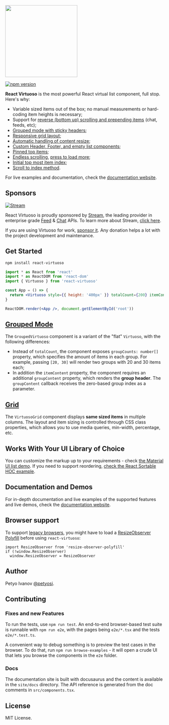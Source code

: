 <img src="https://user-images.githubusercontent.com/13347/101237112-ec4c6000-36de-11eb-936d-4b6b7ec94976.png" width="229" />

[![npm version](https://img.shields.io/npm/v/react-virtuoso.svg?style=flat)](//badge.fury.io/js/react-virtuoso)

**React Virtuoso** is the most powerful React virtual list component, full stop. Here's why:

- Variable sized items out of the box; no manual measurements or hard-coding item heights is necessary;
- Support for [reverse (bottom up) scrolling and prepending items](//virtuoso.dev/prepend-items/) (chat, feeds, etc);
- [Grouped mode with sticky headers](//virtuoso.dev/grouped-by-first-letter/);
- [Responsive grid layout](//virtuoso.dev/grid-responsive-columns/);
- [Automatic handling of content resize](//virtuoso.dev/auto-resizing/);
- [Custom Header, Footer, and empty list components](//virtuoso.dev/customize-structure/);
- [Pinned top items](//virtuoso.dev/top-items/);
- [Endless scrolling](//virtuoso.dev/endless-scrolling/), [press to load more](//virtuoso.dev/press-to-load-more/);
- [Initial top most item index](//virtuoso.dev/initial-index/);
- [Scroll to index method](//virtuoso.dev/scroll-to-index/).

For live examples and documentation, check the [documentation website](//virtuoso.dev).

## Sponsors

[![Stream](https://i.imgur.com/oU7XYkk.png)](https://getstream.io/chat/react-chat/tutorial/?utm_source=https://github.com/petyosi/react-virtuoso&utm_medium=github&utm_content=developer&utm_term=react)

React Virtuoso is proudly sponsored by [Stream](https://getstream.io/?utm_source=github&utm_medium=react-virtuoso&utm_campaign=sponsorship), the leading provider in enterprise grade [Feed](https://getstream.io/activity-feeds/?utm_source=github&utm_medium=react-virtuoso&utm_campaign=sponsorship) & [Chat](https://getstream.io/chat/?utm_source=github&utm_medium=react-virtuoso&utm_campaign=sponsorship) APIs. To learn more about Stream, [click here](https://getstream.io/?utm_source=github&utm_medium=react-virtuoso&utm_campaign=sponsorship).

If you are using Virtuoso for work, [sponsor it](https://www.patreon.com/react_virtuoso). Any donation helps a lot with the project development and maintenance.

## Get Started

```sh
npm install react-virtuoso
```

```jsx
import * as React from 'react'
import * as ReactDOM from 'react-dom'
import { Virtuoso } from 'react-virtuoso'

const App = () => {
  return <Virtuoso style={{ height: '400px' }} totalCount={200} itemContent={index => <div>Item {index}</div>} />
}

ReactDOM.render(<App />, document.getElementById('root'))
```

## [Grouped Mode](//virtuoso.dev/grouped-by-first-letter/)

The `GroupedVirtuoso` component is a variant of the "flat" `Virtuoso`, with the following differences:

- Instead of `totalCount`, the component exposes `groupCounts: number[]` property, which specifies the amount of items in each group.
  For example, passing `[20, 30]` will render two groups with 20 and 30 items each;
- In addition the `itemContent` property, the component requires an additional `groupContent` property,
  which renders the **group header**. The `groupContent` callback receives the zero-based group index as a parameter.

## [Grid](//virtuoso.dev/grid-responsive-columns/)

The `VirtuosoGrid` component displays **same sized items** in multiple columns.
The layout and item sizing is controlled through CSS class properties, which allows you to use media queries, min-width, percentage, etc.

## Works With Your UI Library of Choice

You can customize the markup up to your requirements - check [the Material UI list demo](//virtuoso.dev/material-ui-endless-scrolling/).
If you need to support reordering, [check the React Sortable HOC example](//virtuoso.dev/react-sortable-hoc/).

## Documentation and Demos

For in-depth documentation and live examples of the supported features and live demos, check the [documentation website](//virtuoso.dev).

## Browser support

To support [legacy browsers](https://caniuse.com/resizeobserver), you might have to load a [ResizeObserver Polyfill](https://www.npmjs.com/package/resize-observer-polyfill) before using `react-virtuoso`:

```
import ResizeObserver from 'resize-observer-polyfill'
if (!window.ResizeObserver)
  window.ResizeObserver = ResizeObserver
```

## Author

Petyo Ivanov [@petyosi](//twitter.com/petyosi).

## Contributing

### Fixes and new Features

To run the tests, use `npm run test`.
An end-to-end browser-based test suite is runnable with `npm run e2e`, with the pages being `e2e/*.tsx` and the tests `e2e/*.test.ts`.

A convenient way to debug something is to preview the test cases in the browser.
To do that, run `npm run browse-examples` - it will open a crude UI that lets you browse the components in the `e2e` folder.

### Docs

The documentation site is built with docusaurus and the content is available in the `site/docs` directory.
The API reference is generated from the doc comments in `src/components.tsx`.

## License

MIT License.
